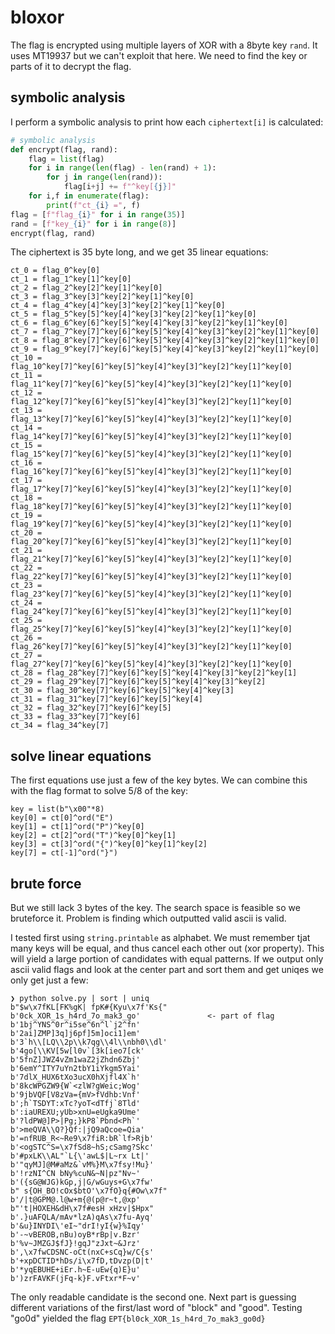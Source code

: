 # bloxor
The flag is encrypted using multiple layers of XOR with a 8byte key `rand`. It uses MT19937 but we can't exploit that here. We need to find the key or parts of it to decrypt the flag.

## symbolic analysis
I perform a symbolic analysis to print how each `ciphertext[i]` is calculated:
```python
# symbolic analysis
def encrypt(flag, rand):
    flag = list(flag)
    for i in range(len(flag) - len(rand) + 1):
        for j in range(len(rand)):
            flag[i+j] += f"^key[{j}]"
    for i,f in enumerate(flag):
        print(f"ct_{i} =", f)    
flag = [f"flag_{i}" for i in range(35)]
rand = [f"key_{i}" for i in range(8)]
encrypt(flag, rand)
```

The ciphertext is 35 byte long, and we get 35 linear equations:
```
ct_0 = flag_0^key[0]
ct_1 = flag_1^key[1]^key[0]
ct_2 = flag_2^key[2]^key[1]^key[0]
ct_3 = flag_3^key[3]^key[2]^key[1]^key[0]
ct_4 = flag_4^key[4]^key[3]^key[2]^key[1]^key[0]
ct_5 = flag_5^key[5]^key[4]^key[3]^key[2]^key[1]^key[0]
ct_6 = flag_6^key[6]^key[5]^key[4]^key[3]^key[2]^key[1]^key[0]
ct_7 = flag_7^key[7]^key[6]^key[5]^key[4]^key[3]^key[2]^key[1]^key[0]
ct_8 = flag_8^key[7]^key[6]^key[5]^key[4]^key[3]^key[2]^key[1]^key[0]
ct_9 = flag_9^key[7]^key[6]^key[5]^key[4]^key[3]^key[2]^key[1]^key[0]
ct_10 = flag_10^key[7]^key[6]^key[5]^key[4]^key[3]^key[2]^key[1]^key[0]
ct_11 = flag_11^key[7]^key[6]^key[5]^key[4]^key[3]^key[2]^key[1]^key[0]
ct_12 = flag_12^key[7]^key[6]^key[5]^key[4]^key[3]^key[2]^key[1]^key[0]
ct_13 = flag_13^key[7]^key[6]^key[5]^key[4]^key[3]^key[2]^key[1]^key[0]
ct_14 = flag_14^key[7]^key[6]^key[5]^key[4]^key[3]^key[2]^key[1]^key[0]
ct_15 = flag_15^key[7]^key[6]^key[5]^key[4]^key[3]^key[2]^key[1]^key[0]
ct_16 = flag_16^key[7]^key[6]^key[5]^key[4]^key[3]^key[2]^key[1]^key[0]
ct_17 = flag_17^key[7]^key[6]^key[5]^key[4]^key[3]^key[2]^key[1]^key[0]
ct_18 = flag_18^key[7]^key[6]^key[5]^key[4]^key[3]^key[2]^key[1]^key[0]
ct_19 = flag_19^key[7]^key[6]^key[5]^key[4]^key[3]^key[2]^key[1]^key[0]
ct_20 = flag_20^key[7]^key[6]^key[5]^key[4]^key[3]^key[2]^key[1]^key[0]
ct_21 = flag_21^key[7]^key[6]^key[5]^key[4]^key[3]^key[2]^key[1]^key[0]
ct_22 = flag_22^key[7]^key[6]^key[5]^key[4]^key[3]^key[2]^key[1]^key[0]
ct_23 = flag_23^key[7]^key[6]^key[5]^key[4]^key[3]^key[2]^key[1]^key[0]
ct_24 = flag_24^key[7]^key[6]^key[5]^key[4]^key[3]^key[2]^key[1]^key[0]
ct_25 = flag_25^key[7]^key[6]^key[5]^key[4]^key[3]^key[2]^key[1]^key[0]
ct_26 = flag_26^key[7]^key[6]^key[5]^key[4]^key[3]^key[2]^key[1]^key[0]
ct_27 = flag_27^key[7]^key[6]^key[5]^key[4]^key[3]^key[2]^key[1]^key[0]
ct_28 = flag_28^key[7]^key[6]^key[5]^key[4]^key[3]^key[2]^key[1]
ct_29 = flag_29^key[7]^key[6]^key[5]^key[4]^key[3]^key[2]
ct_30 = flag_30^key[7]^key[6]^key[5]^key[4]^key[3]
ct_31 = flag_31^key[7]^key[6]^key[5]^key[4]
ct_32 = flag_32^key[7]^key[6]^key[5]
ct_33 = flag_33^key[7]^key[6]
ct_34 = flag_34^key[7]
```

## solve linear equations
The first equations use just a few of the key bytes. We can combine this with the flag format to solve 5/8 of the key:
```
key = list(b"\x00"*8)
key[0] = ct[0]^ord("E")
key[1] = ct[1]^ord("P")^key[0]
key[2] = ct[2]^ord("T")^key[0]^key[1]
key[3] = ct[3]^ord("{")^key[0]^key[1]^key[2]
key[7] = ct[-1]^ord("}")
```

## brute force
But we still lack 3 bytes of the key. The search space is feasible so we bruteforce it. Problem is finding which outputted valid ascii is valid.

I tested first using `string.printable` as alphabet. We must remember tjat many keys will be equal, and thus cancel each other out (xor property). This will yield a large portion of candidates with equal patterns. If we output only ascii valid flags and look at the center part and sort them and get uniqes we only get just a few:
```
❯ python solve.py | sort | uniq
b"$w\x7fKL[FK%gK| fpK#{Kyu\x7f'Ks{"
b'0ck_XOR_1s_h4rd_7o_mak3_go'               <- part of flag
b'1bj^YNS^0r^i5se^6n^l`j2^fn'
b'2ai]ZMP]3q]j6pf]5m]oci1]em'
b'3`h\\[LQ\\2p\\k7qg\\4l\\nbh0\\dl'
b'4go[\\KV[5w[l0v`[3k[ieo7[ck'
b'5fnZ]JWZ4vZm1waZ2jZhdn6Zbj'
b'6emY^ITY7uYn2tbY1iYkgm5Yai'
b'7dlX_HUX6tXo3ucX0hXjfl4X`h'
b'8kcWPGZW9{W`<zlW?gWeic;Wog'
b'9jbVQF[V8zVa={mV>fVdhb:Vnf'
b';h`TSDYT:xTc?yoT<dTfj`8Tld'
b':iaUREXU;yUb>xnU=eUgka9Ume'
b'?ldPW@]P>|Pg;}kP8`Pbnd<Ph`'
b'>meQVA\\Q?}Qf:|jQ9aQcoe=Qia'
b'=nfRUB_R<~Re9\x7fiR:bR`lf>Rjb'
b'<ogSTC^S=\x7fSd8~hS;cSamg?Skc'
b'#pxLK\\AL"`L{\'awL$|L~rx Lt|'
b'"qyMJ]@M#aMz&`vM%}M\x7fsy!Mu}'
b'!rzNI^CN bNy%cuN&~N|pz"Nv~'
b'({sG@WJG)kGp,j|G/wGuys+G\x7fw'
b" s{OH_BO!cOx$btO'\x7fO}q{#Ow\x7f"
b'/|t@GPM@.l@w+m{@(p@r~t,@xp'
b"'t|HOXEH&dH\x7f#esH xHzv|$Hpx"
b'.}uAFQLA/mAv*lzA)qAs\x7fu-Ayq'
b'&u}INYDI\'eI~"drI!yI{w}%Iqy'
b'-~vBEROB,nBu)oyB*rBp|v.Bzr'
b'%v~JMZGJ$fJ}!gqJ"zJxt~&Jrz'
b',\x7fwCDSNC-oCt(nxC+sCq}w/C{s'
b'+xpDCTID*hDs/i\x7fD,tDvzp(D|t'
b'*yqEBUHE+iEr.h~E-uEw{q)E}u'
b')zrFAVKF(jFq-k}F.vFtxr*F~v'
```

The only readable candidate is the second one. Next part is guessing different variations of the first/last word of "block" and "good". Testing "go0d" yielded the flag `EPT{bl0ck_XOR_1s_h4rd_7o_mak3_go0d}`
